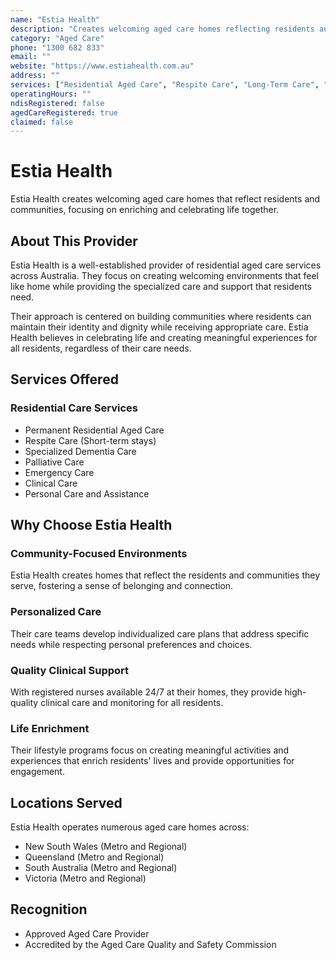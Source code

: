 ```yaml
---
name: "Estia Health"
description: "Creates welcoming aged care homes reflecting residents and communities, focusing on enriching and celebrating life together."
category: "Aged Care"
phone: "1300 682 833"
email: ""
website: "https://www.estiahealth.com.au"
address: ""
services: ["Residential Aged Care", "Respite Care", "Long-Term Care", "Dementia Care", "Palliative Care", "Emergency Care", "Clinical Care", "Personal Care"]
operatingHours: ""
ndisRegistered: false
agedCareRegistered: true
claimed: false
---
```


# Estia Health

Estia Health creates welcoming aged care homes that reflect residents and communities, focusing on enriching and celebrating life together.

## About This Provider

Estia Health is a well-established provider of residential aged care services across Australia. They focus on creating welcoming environments that feel like home while providing the specialized care and support that residents need.

Their approach is centered on building communities where residents can maintain their identity and dignity while receiving appropriate care. Estia Health believes in celebrating life and creating meaningful experiences for all residents, regardless of their care needs.

## Services Offered

### Residential Care Services
- Permanent Residential Aged Care
- Respite Care (Short-term stays)
- Specialized Dementia Care
- Palliative Care
- Emergency Care
- Clinical Care
- Personal Care and Assistance

## Why Choose Estia Health

### Community-Focused Environments
Estia Health creates homes that reflect the residents and communities they serve, fostering a sense of belonging and connection.

### Personalized Care
Their care teams develop individualized care plans that address specific needs while respecting personal preferences and choices.

### Quality Clinical Support
With registered nurses available 24/7 at their homes, they provide high-quality clinical care and monitoring for all residents.

### Life Enrichment
Their lifestyle programs focus on creating meaningful activities and experiences that enrich residents' lives and provide opportunities for engagement.

## Locations Served

Estia Health operates numerous aged care homes across:
- New South Wales (Metro and Regional)
- Queensland (Metro and Regional)
- South Australia (Metro and Regional)
- Victoria (Metro and Regional)

## Recognition

- Approved Aged Care Provider
- Accredited by the Aged Care Quality and Safety Commission 